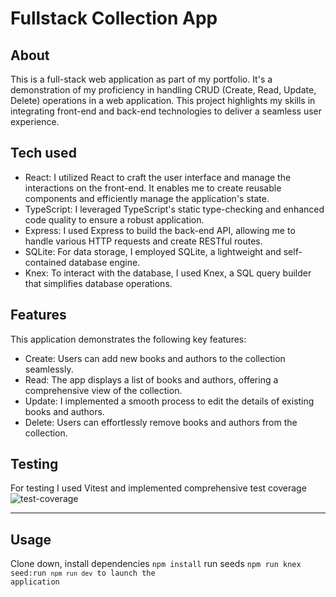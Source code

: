# Fullstack Collection App

## About

This is a full-stack web application as part of my portfolio. It's a demonstration of my proficiency in handling CRUD (Create, Read, Update, Delete) operations in a web application. This project highlights my skills in integrating front-end and back-end technologies to deliver a seamless user experience.

## Tech used

- React: I utilized React to craft the user interface and manage the interactions on the front-end. It enables me to create reusable components and efficiently manage the application's state.
- TypeScript: I leveraged TypeScript's static type-checking and enhanced code quality to ensure a robust application.
- Express: I used Express to build the back-end API, allowing me to handle various HTTP requests and create RESTful routes.
- SQLite: For data storage, I employed SQLite, a lightweight and self-contained database engine.
- Knex: To interact with the database, I used Knex, a SQL query builder that simplifies database operations.

## Features
This application demonstrates the following key features:

- Create: Users can add new books and authors to the collection seamlessly.
- Read: The app displays a list of books and authors, offering a comprehensive view of the collection.
- Update: I implemented a smooth process to edit the details of existing books and authors.
- Delete: Users can effortlessly remove books and authors from the collection.

## Testing
For testing I used Vitest and implemented comprehensive test coverage
![test-coverage](https://github.com/James-Idiens/Book-fullstack-collection/assets/122755528/d2b4b88a-18eb-4833-8a7e-a4eee64af639)

---
## Usage
Clone down, install dependencies <code>npm install</code> run seeds <code>npm run knex seed:run <code>npm run dev</code> to launch the application
